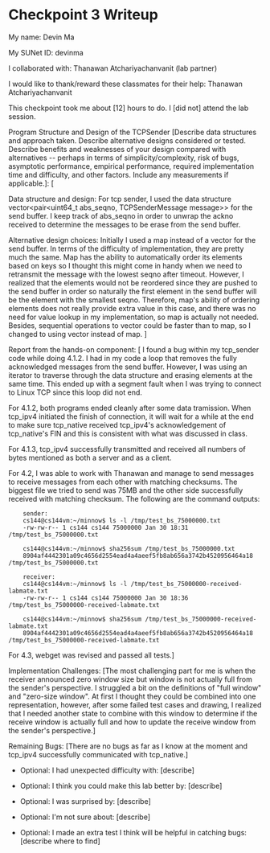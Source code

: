 Checkpoint 3 Writeup
====================

My name: Devin Ma

My SUNet ID: devinma

I collaborated with: Thanawan Atchariyachanvanit (lab partner)

I would like to thank/reward these classmates for their help: Thanawan Atchariyachanvanit

This checkpoint took me about [12] hours to do. I [did not] attend the lab session.

Program Structure and Design of the TCPSender [Describe data
structures and approach taken. Describe alternative designs considered
or tested.  Describe benefits and weaknesses of your design compared
with alternatives -- perhaps in terms of simplicity/complexity, risk
of bugs, asymptotic performance, empirical performance, required
implementation time and difficulty, and other factors. Include any
measurements if applicable.]: [

Data structure and design:
For tcp sender, I used the data structure vector<pair<uint64_t abs_seqno, TCPSenderMessage message>> for the send buffer. I keep track of abs_seqno in order to unwrap the ackno received to determine the messages to be erase from the send buffer.

Alternative design choices:
Initially I used a map instead of a vector for the send buffer. In terms of the difficulty of implementation, they are pretty much the same. Map has the ability to automatically order its elements based on keys so I thought this might come in handy when we need to retransmit the message with the lowest seqno after timeout. However, I realized that the elements would not be reordered since they are pushed to the send buffer in order so naturally the first element in the send buffer will be the element with the smallest seqno. Therefore, map's ability of ordering elements does not really provide extra value in this case, and there was no need for value lookup in my implementation, so map is actually not needed. Besides, sequential operations to vector could be faster than to map, so I changed to using vector instead of map.
]


Report from the hands-on component: [
I found a bug within my tcp_sender code while doing 4.1.2. I had in my code a loop that removes the fully acknowledged
messages from the send buffer. However, I was using an iterator to traverse through the data structure and erasing elements
at the same time. This ended up with a segment fault when I was trying to connect to Linux TCP since this loop did not end.

For 4.1.2, both programs ended cleanly after some data tramission. When tcp_ipv4 initiated the finish of connection, it will
wait for a while at the end to make sure tcp_native received tcp_ipv4's acknowledgement of tcp_native's FIN and this is consistent
with what was discussed in class.

For 4.1.3, tcp_ipv4 successfully transmitted and received all numbers of bytes mentioned as both a server and as a client.

For 4.2, I was able to work with Thanawan and manage to send messages to receive messages from each other with matching checksums. The biggest
file we tried to send was 75MB and the other side successfully received with matching checksum. The following are the command outputs:

        sender:
        cs144@cs144vm:~/minnow$ ls -l /tmp/test_bs_75000000.txt 
        -rw-rw-r-- 1 cs144 cs144 75000000 Jan 30 18:31 /tmp/test_bs_75000000.txt

        cs144@cs144vm:~/minnow$ sha256sum /tmp/test_bs_75000000.txt
        8904af4442301a09c4656d2554ead4a4aeef5fb8ab656a3742b4520956464a18  /tmp/test_bs_75000000.txt

        receiver:
        cs144@cs144vm:~/minnow$ ls -l /tmp/test_bs_75000000-received-labmate.txt
        -rw-rw-r-- 1 cs144 cs144 75000000 Jan 30 18:36 /tmp/test_bs_75000000-received-labmate.txt

        cs144@cs144vm:~/minnow$ sha256sum /tmp/test_bs_75000000-received-labmate.txt
        8904af4442301a09c4656d2554ead4a4aeef5fb8ab656a3742b4520956464a18  /tmp/test_bs_75000000-received-labmate.txt

For 4.3, webget was revised and passed all tests.]

Implementation Challenges:
[The most challenging part for me is when the receiver announced zero window size but window is not actually full from the sender's perspective. I struggled a bit on the definitions of "full window" and "zero-size window". At first I thought they could be combined into one representation, however, after some failed test cases and drawing, I realized that I needed another state to combine with this window to determine if the receive window is actually full and how to update the receive window from the sender's perspective.]

Remaining Bugs:
[There are no bugs as far as I know at the moment and tcp_ipv4 successfully communicated with tcp_native.]

- Optional: I had unexpected difficulty with: [describe]

- Optional: I think you could make this lab better by: [describe]

- Optional: I was surprised by: [describe]

- Optional: I'm not sure about: [describe]

- Optional: I made an extra test I think will be helpful in catching bugs: [describe where to find]
